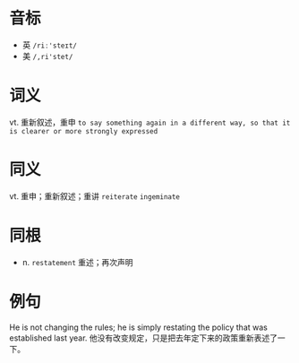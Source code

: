 # 音标

- 英 `/riː'steɪt/`
- 美 `/,ri'stet/`

# 词义

vt. 重新叙述，重申
`to say something again in a different way, so that it is clearer or more strongly expressed`

# 同义

vt. 重申；重新叙述；重讲
`reiterate` `ingeminate`

# 同根

- n. `restatement` 重述；再次声明

# 例句

He is not changing the rules; he is simply restating the policy that was established last year.
他没有改变规定，只是把去年定下来的政策重新表述了一下。


